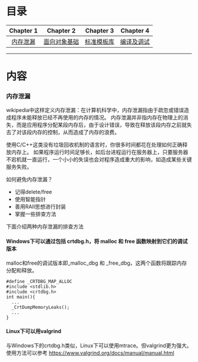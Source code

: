 # 目录
| Chapter 1 | Chapter 2 | Chapter 3| Chapter 4 | 
| :---------: | :---------: | :---------: | :---------: | 
| [内存泄漏](#leak)|[面向对象基础](#oop)|[标准模板库](#stl)|[编译及调试](#other)|
---


# 内容

### <span id = "leak">内存泄漏</span>

wikipedia中这样定义内存泄漏：在计算机科学中，内存泄漏指由于疏忽或错误造成程序未能释放已经不再使用的内存的情况。
内存泄漏并非指内存在物理上的消失，而是应用程序分配某段内存后，由于设计错误，导致在释放该段内存之前就失去了对该段内存的控制，从而造成了内存的浪费。

使用C/C++这类没有垃圾回收机制的语言时，你很多时间都花在处理如何正确释放内存上。
如果程序运行时间足够长，如后台进程运行在服务器上，只要服务器不宕机就一直运行，一个小小的失误也会对程序造成重大的影响，如造成某些关键服务失败。

如何避免内存泄漏？
- 记得delete/free
- 使用智能指针
- 善用RAII思想进行封装
- 掌握一些排查方法

下面介绍两种内存泄漏的排查方法

#### Windows下可以通过包括 crtdbg.h，将 malloc 和 free 函数映射到它们的调试版本
malloc和free的调试版本即_malloc_dbg 和 _free_dbg，这两个函数将跟踪内存分配和释放。
```
#define _CRTDBG_MAP_ALLOC
#include <stdlib.h>
#include <crtdbg.h>
int main(){
  ...
  _CrtDumpMemoryLeaks();
  ...
}

```
#### Linux下可以用valgrind
与Windows下的crtdbg.h类似，Linux下可以使用mtrace。但valgrind更为强大。使用方法可以参考
https://www.valgrind.org/docs/manual/manual.html
